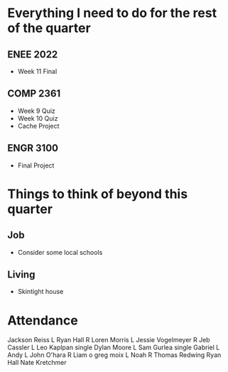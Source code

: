 # Everything I need to do for the rest of the quarter
## ENEE 2022
 - Week 11 Final
## COMP 2361
 - Week 9 Quiz
 - Week 10 Quiz
 - Cache Project
## ENGR 3100
 - Final Project

# Things to think of beyond this quarter
## Job
 - Consider some local schools
## Living
 - Skintight house

# Attendance
Jackson Reiss L
Ryan Hall R
Loren Morris L
Jessie Vogelmeyer R
Jeb Cassler L
Leo Kaplpan single
Dylan Moore L
Sam Gurlea single
Gabriel L
Andy L
John O'hara R
Liam o 
greg moix L
Noah R
Thomas Redwing
Ryan Hall
Nate Kretchmer
